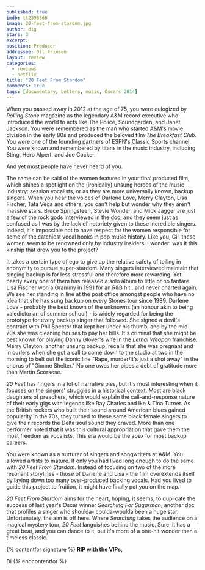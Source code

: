 ```yaml
---
published: true
imdb: tt2396566
image: 20-feet-from-stardom.jpg
author: dig
stars: 3
excerpt: 
position: Producer
addressee: Gil Friesen
layout: review
categories: 
  - reviews
  - netflix
title: "20 Feet From Stardom"
comments: true
tags: [documentary, Letters, music, Oscars 2014]
---
```

When you passed away in 2012 at the age of 75, you were eulogized by _Rolling Stone_ magazine as the legendary A&M record executive who introduced the world to acts like The Police, Soundgarden, and Janet Jackson. You were remembered as the man who started A&M's movie division in the early 80s and produced the beloved film _The Breakfast Club_. You were one of the founding partners of ESPN's Classic Sports channel. You were known and remembered by titans in the music industry, including Sting, Herb Alpert, and Joe Cocker. 

And yet most people have never heard of you.   

The same can be said of the women featured in your final produced film, which shines a spotlight on the (ironically) unsung heroes of the music industry: session vocalists, or as they are more universally known, backup singers. When you hear the voices of Darlene Love, Merry Clayton, Lisa Fischer, Tata Vega and others, you can't help but wonder why they aren't massive stars. Bruce Springsteen, Stevie Wonder, and Mick Jagger are just a few of the rock gods interviewed in the doc, and they seem just as confused as I was by the lack of notoriety given to these incredible singers. Indeed, it's impossible not to have respect for the women responsible for some of the catchiest vocal hooks in pop music history. Like you, Gil, these women seem to be renowned only by industry insiders. I wonder: was it this kinship that drew you to the project?

It takes a certain type of ego to give up the relative safety of toiling in anonymity to pursue super-stardom. Many singers interviewed maintain that singing backup is far less stressful and therefore more rewarding. Yet nearly every one of them has released a solo album to little or no fanfare. Lisa Fischer won a Grammy in 1991 for an R&B hit…and never charted again. We see her standing in line at the post office amongst people who have no idea that she has sung backup on every Stones tour since 1989. Darlene Love - probably the best known of the unknowns (an honour akin to being valedictorian of summer school) - is widely regarded for being the prototype for every backup singer that followed. She signed a devil's contract with Phil Spector that kept her under his thumb, and by the mid-70s she was cleaning houses to pay her bills. It's criminal that she might be best known for playing Danny Glover's wife in the _Lethal Weapon_ franchise. Merry Clayton, another unsung backup, recalls that she was pregnant and in curlers when she got a call to come down to the studio at two in the morning to belt out the iconic line "Rape, murder/It's just a shot away" in the chorus of "Gimme Shelter." No one owes her pipes a debt of gratitude more than Martin Scorsese.

_20 Feet_ has fingers in a lot of narrative pies, but it's most interesting when it focuses on the singers' struggles in a historical context. Most are black daughters of preachers, which would explain the call-and-response nature of their early gigs with legends like Ray Charles and Ike & Tina Turner. As the British rockers who built their sound around American blues gained popularity in the 70s, they turned to these same black female singers to give their records the Delta soul sound they craved. More than one performer noted that it was this cultural appropriation that gave them the most freedom as vocalists. This era would be the apex for most backup careers. 

You were known as a nurturer of singers and songwriters at A&M. You allowed artists to mature. If only you had lived long enough to do the same with _20 Feet From Stardom_. Instead of focusing on two of the more resonant storylines - those of Darlene and Lisa - the film overextends itself by laying down too many over-produced backing vocals. Had you lived to guide this project to fruition, it might have finally put you on the map.   

_20 Feet From Stardom_ aims for the heart, hoping, it seems, to duplicate the success of last year's Oscar winner _Searching For Sugarman_, another doc that profiles a singer who shoulda- coulda-woulda been a huge star. Unfortunately, the aim is off here. Where _Searching_ takes the audience on a magical mystery tour, _20 Feet_ languishes behind the music. Sure, it has a great beat, and you can dance to it, but it's more of a one-hit wonder than a timeless classic.

{% contentfor signature %}
**RIP with the VIPs,**

Di
{% endcontentfor %}